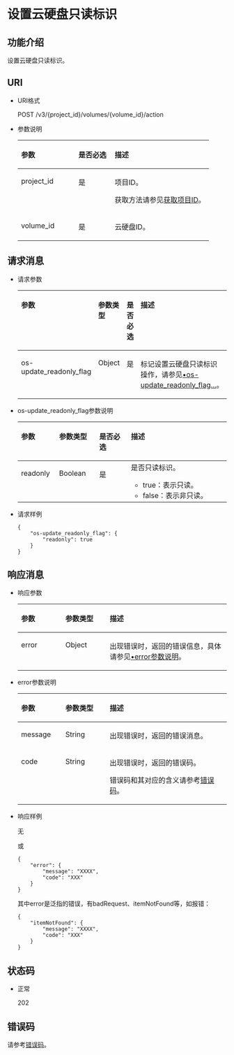 # 设置云硬盘只读标识<a name="evs_04_3050"></a>

## 功能介绍<a name="section19390540"></a>

设置云硬盘只读标识。

## URI<a name="section40297137"></a>

-   URI格式

    POST /v3/\{project\_id\}/volumes/\{volume\_id\}/action

-   参数说明

    <a name="table8745607"></a>
    <table><thead align="left"><tr id="row15985080"><th class="cellrowborder" valign="top" width="30%" id="mcps1.1.4.1.1"><p id="p19723089"><a name="p19723089"></a><a name="p19723089"></a>参数</p>
    </th>
    <th class="cellrowborder" valign="top" width="18.990000000000002%" id="mcps1.1.4.1.2"><p id="p54066375"><a name="p54066375"></a><a name="p54066375"></a>是否必选</p>
    </th>
    <th class="cellrowborder" valign="top" width="51.01%" id="mcps1.1.4.1.3"><p id="p17300225"><a name="p17300225"></a><a name="p17300225"></a>描述</p>
    </th>
    </tr>
    </thead>
    <tbody><tr id="row59140967"><td class="cellrowborder" valign="top" width="30%" headers="mcps1.1.4.1.1 "><p id="p25689059"><a name="p25689059"></a><a name="p25689059"></a>project_id</p>
    </td>
    <td class="cellrowborder" valign="top" width="18.990000000000002%" headers="mcps1.1.4.1.2 "><p id="p439002"><a name="p439002"></a><a name="p439002"></a>是</p>
    </td>
    <td class="cellrowborder" valign="top" width="51.01%" headers="mcps1.1.4.1.3 "><p id="p35559222"><a name="p35559222"></a><a name="p35559222"></a>项目ID。</p>
    <p id="p55811451337"><a name="p55811451337"></a><a name="p55811451337"></a>获取方法请参见<a href="获取项目ID.md">获取项目ID</a>。</p>
    </td>
    </tr>
    <tr id="row51597550"><td class="cellrowborder" valign="top" width="30%" headers="mcps1.1.4.1.1 "><p id="p18651996"><a name="p18651996"></a><a name="p18651996"></a>volume_id</p>
    </td>
    <td class="cellrowborder" valign="top" width="18.990000000000002%" headers="mcps1.1.4.1.2 "><p id="p34416674"><a name="p34416674"></a><a name="p34416674"></a>是</p>
    </td>
    <td class="cellrowborder" valign="top" width="51.01%" headers="mcps1.1.4.1.3 "><p id="p36287209"><a name="p36287209"></a><a name="p36287209"></a>云硬盘ID。</p>
    </td>
    </tr>
    </tbody>
    </table>


## 请求消息<a name="section27129916"></a>

-   请求参数

    <a name="evs_04_2085_table42671863"></a>
    <table><thead align="left"><tr id="evs_04_2085_row12592542"><th class="cellrowborder" valign="top" width="17.82178217821782%" id="mcps1.1.5.1.1"><p id="evs_04_2085_p13362997"><a name="evs_04_2085_p13362997"></a><a name="evs_04_2085_p13362997"></a>参数</p>
    </th>
    <th class="cellrowborder" valign="top" width="18.81188118811881%" id="mcps1.1.5.1.2"><p id="evs_04_2085_p8661001"><a name="evs_04_2085_p8661001"></a><a name="evs_04_2085_p8661001"></a>参数类型</p>
    </th>
    <th class="cellrowborder" valign="top" width="15.841584158415841%" id="mcps1.1.5.1.3"><p id="evs_04_2085_p30452481"><a name="evs_04_2085_p30452481"></a><a name="evs_04_2085_p30452481"></a>是否必选</p>
    </th>
    <th class="cellrowborder" valign="top" width="47.524752475247524%" id="mcps1.1.5.1.4"><p id="evs_04_2085_p50731910"><a name="evs_04_2085_p50731910"></a><a name="evs_04_2085_p50731910"></a>描述</p>
    </th>
    </tr>
    </thead>
    <tbody><tr id="evs_04_2085_row5187493615377"><td class="cellrowborder" valign="top" width="17.82178217821782%" headers="mcps1.1.5.1.1 "><p id="evs_04_2085_p4112025815377"><a name="evs_04_2085_p4112025815377"></a><a name="evs_04_2085_p4112025815377"></a>os-update_readonly_flag</p>
    </td>
    <td class="cellrowborder" valign="top" width="18.81188118811881%" headers="mcps1.1.5.1.2 "><p id="evs_04_2085_p4240658415377"><a name="evs_04_2085_p4240658415377"></a><a name="evs_04_2085_p4240658415377"></a>Object</p>
    </td>
    <td class="cellrowborder" valign="top" width="15.841584158415841%" headers="mcps1.1.5.1.3 "><p id="evs_04_2085_p1238131615377"><a name="evs_04_2085_p1238131615377"></a><a name="evs_04_2085_p1238131615377"></a>是</p>
    </td>
    <td class="cellrowborder" valign="top" width="47.524752475247524%" headers="mcps1.1.5.1.4 "><p id="evs_04_2085_p6336250715377"><a name="evs_04_2085_p6336250715377"></a><a name="evs_04_2085_p6336250715377"></a>标记设置云硬盘只读标识操作，请参见<a href="#evs_04_2085_li55520608111457">•os-update_readonly_flag...</a>。</p>
    </td>
    </tr>
    </tbody>
    </table>

-   <a name="evs_04_2085_li55520608111457"></a>os-update\_readonly\_flag参数说明

    <a name="evs_04_2085_table38065209105423"></a>
    <table><thead align="left"><tr id="evs_04_2085_row47014882105423"><th class="cellrowborder" valign="top" width="18.181818181818183%" id="mcps1.1.5.1.1"><p id="evs_04_2085_p50109122105423"><a name="evs_04_2085_p50109122105423"></a><a name="evs_04_2085_p50109122105423"></a>参数</p>
    </th>
    <th class="cellrowborder" valign="top" width="19.191919191919194%" id="mcps1.1.5.1.2"><p id="evs_04_2085_p32307099105423"><a name="evs_04_2085_p32307099105423"></a><a name="evs_04_2085_p32307099105423"></a>参数类型</p>
    </th>
    <th class="cellrowborder" valign="top" width="15.151515151515152%" id="mcps1.1.5.1.3"><p id="evs_04_2085_p66738196105423"><a name="evs_04_2085_p66738196105423"></a><a name="evs_04_2085_p66738196105423"></a>是否必选</p>
    </th>
    <th class="cellrowborder" valign="top" width="47.474747474747474%" id="mcps1.1.5.1.4"><p id="evs_04_2085_p37084757105423"><a name="evs_04_2085_p37084757105423"></a><a name="evs_04_2085_p37084757105423"></a>描述</p>
    </th>
    </tr>
    </thead>
    <tbody><tr id="evs_04_2085_row65642867105423"><td class="cellrowborder" valign="top" width="18.181818181818183%" headers="mcps1.1.5.1.1 "><p id="evs_04_2085_p1874528111511"><a name="evs_04_2085_p1874528111511"></a><a name="evs_04_2085_p1874528111511"></a>readonly</p>
    </td>
    <td class="cellrowborder" valign="top" width="19.191919191919194%" headers="mcps1.1.5.1.2 "><p id="evs_04_2085_p45274007105423"><a name="evs_04_2085_p45274007105423"></a><a name="evs_04_2085_p45274007105423"></a>Boolean</p>
    </td>
    <td class="cellrowborder" valign="top" width="15.151515151515152%" headers="mcps1.1.5.1.3 "><p id="evs_04_2085_p43315944105423"><a name="evs_04_2085_p43315944105423"></a><a name="evs_04_2085_p43315944105423"></a>是</p>
    </td>
    <td class="cellrowborder" valign="top" width="47.474747474747474%" headers="mcps1.1.5.1.4 "><div class="p" id="evs_04_2085_p18930541105423"><a name="evs_04_2085_p18930541105423"></a><a name="evs_04_2085_p18930541105423"></a>是否只读标识。<a name="evs_04_2085_ul4954137112218"></a><a name="evs_04_2085_ul4954137112218"></a><ul id="evs_04_2085_ul4954137112218"><li>true：表示只读。</li><li>false：表示非只读。</li></ul>
    </div>
    </td>
    </tr>
    </tbody>
    </table>

-   请求样例

    ```
    {
        "os-update_readonly_flag": {
            "readonly": true
        }
    }
    ```


## 响应消息<a name="section42842654"></a>

-   响应参数

    <a name="evs_04_2085_table5532594121252"></a>
    <table><thead align="left"><tr id="evs_04_2085_row60048709121252"><th class="cellrowborder" valign="top" width="21.17788221177882%" id="mcps1.1.4.1.1"><p id="evs_04_2085_p32107236121252"><a name="evs_04_2085_p32107236121252"></a><a name="evs_04_2085_p32107236121252"></a>参数</p>
    </th>
    <th class="cellrowborder" valign="top" width="21.17788221177882%" id="mcps1.1.4.1.2"><p id="evs_04_2085_p50549312121252"><a name="evs_04_2085_p50549312121252"></a><a name="evs_04_2085_p50549312121252"></a>参数类型</p>
    </th>
    <th class="cellrowborder" valign="top" width="57.64423557644236%" id="mcps1.1.4.1.3"><p id="evs_04_2085_p2030156121252"><a name="evs_04_2085_p2030156121252"></a><a name="evs_04_2085_p2030156121252"></a>描述</p>
    </th>
    </tr>
    </thead>
    <tbody><tr id="evs_04_2085_row30224973121252"><td class="cellrowborder" valign="top" width="21.17788221177882%" headers="mcps1.1.4.1.1 "><p id="evs_04_2085_p129522216412"><a name="evs_04_2085_p129522216412"></a><a name="evs_04_2085_p129522216412"></a>error</p>
    </td>
    <td class="cellrowborder" valign="top" width="21.17788221177882%" headers="mcps1.1.4.1.2 "><p id="evs_04_2085_p1595262111415"><a name="evs_04_2085_p1595262111415"></a><a name="evs_04_2085_p1595262111415"></a>Object</p>
    </td>
    <td class="cellrowborder" valign="top" width="57.64423557644236%" headers="mcps1.1.4.1.3 "><p id="evs_04_2085_p109527215417"><a name="evs_04_2085_p109527215417"></a><a name="evs_04_2085_p109527215417"></a>出现错误时，返回的错误信息，具体请参见<a href="#evs_04_2085_li0419202382514">•error参数说明</a>。</p>
    </td>
    </tr>
    </tbody>
    </table>

-   <a name="evs_04_2085_li0419202382514"></a>error参数说明

    <a name="evs_04_2085_evs_04_2013_table15441099103019"></a>
    <table><thead align="left"><tr id="evs_04_2085_evs_04_2013_row54094047103019"><th class="cellrowborder" valign="top" width="21.17788221177882%" id="mcps1.1.4.1.1"><p id="evs_04_2085_evs_04_2013_p19541716103019"><a name="evs_04_2085_evs_04_2013_p19541716103019"></a><a name="evs_04_2085_evs_04_2013_p19541716103019"></a>参数</p>
    </th>
    <th class="cellrowborder" valign="top" width="21.17788221177882%" id="mcps1.1.4.1.2"><p id="evs_04_2085_evs_04_2013_p39375186103019"><a name="evs_04_2085_evs_04_2013_p39375186103019"></a><a name="evs_04_2085_evs_04_2013_p39375186103019"></a>参数类型</p>
    </th>
    <th class="cellrowborder" valign="top" width="57.64423557644236%" id="mcps1.1.4.1.3"><p id="evs_04_2085_evs_04_2013_p38578950103019"><a name="evs_04_2085_evs_04_2013_p38578950103019"></a><a name="evs_04_2085_evs_04_2013_p38578950103019"></a>描述</p>
    </th>
    </tr>
    </thead>
    <tbody><tr id="evs_04_2085_evs_04_2013_row59401790103019"><td class="cellrowborder" valign="top" width="21.17788221177882%" headers="mcps1.1.4.1.1 "><p id="evs_04_2085_evs_04_2013_p46815658103019"><a name="evs_04_2085_evs_04_2013_p46815658103019"></a><a name="evs_04_2085_evs_04_2013_p46815658103019"></a>message</p>
    </td>
    <td class="cellrowborder" valign="top" width="21.17788221177882%" headers="mcps1.1.4.1.2 "><p id="evs_04_2085_evs_04_2013_p33971979103019"><a name="evs_04_2085_evs_04_2013_p33971979103019"></a><a name="evs_04_2085_evs_04_2013_p33971979103019"></a>String</p>
    </td>
    <td class="cellrowborder" valign="top" width="57.64423557644236%" headers="mcps1.1.4.1.3 "><p id="evs_04_2085_evs_04_2013_p21623243103019"><a name="evs_04_2085_evs_04_2013_p21623243103019"></a><a name="evs_04_2085_evs_04_2013_p21623243103019"></a>出现错误时，返回的错误消息。</p>
    </td>
    </tr>
    <tr id="evs_04_2085_evs_04_2013_row60391466103019"><td class="cellrowborder" valign="top" width="21.17788221177882%" headers="mcps1.1.4.1.1 "><p id="evs_04_2085_evs_04_2013_p59870541103019"><a name="evs_04_2085_evs_04_2013_p59870541103019"></a><a name="evs_04_2085_evs_04_2013_p59870541103019"></a>code</p>
    </td>
    <td class="cellrowborder" valign="top" width="21.17788221177882%" headers="mcps1.1.4.1.2 "><p id="evs_04_2085_evs_04_2013_p17675690103019"><a name="evs_04_2085_evs_04_2013_p17675690103019"></a><a name="evs_04_2085_evs_04_2013_p17675690103019"></a>String</p>
    </td>
    <td class="cellrowborder" valign="top" width="57.64423557644236%" headers="mcps1.1.4.1.3 "><p id="evs_04_2085_evs_04_2013_p6087468103019"><a name="evs_04_2085_evs_04_2013_p6087468103019"></a><a name="evs_04_2085_evs_04_2013_p6087468103019"></a>出现错误时，返回的错误码。</p>
    <p id="evs_04_2085_evs_04_2013_p54787218103019"><a name="evs_04_2085_evs_04_2013_p54787218103019"></a><a name="evs_04_2085_evs_04_2013_p54787218103019"></a>错误码和其对应的含义请参考<a href="错误码.md">错误码</a>。</p>
    </td>
    </tr>
    </tbody>
    </table>


-   响应样例

    无

    或

    ```
    {
        "error": {
            "message": "XXXX", 
            "code": "XXX"
        }
    }
    ```

    其中error是泛指的错误，有badRequest、itemNotFound等，如报错：

    ```
    {
        "itemNotFound": {
            "message": "XXXX", 
            "code": "XXX"
        }
    }
    ```


## 状态码<a name="section50039568"></a>

-   正常

    202


## 错误码<a name="section431317151242"></a>

请参考[错误码](错误码.md)。

